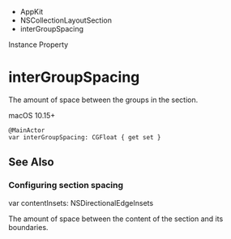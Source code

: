 

- AppKit
- NSCollectionLayoutSection
-  interGroupSpacing 

Instance Property

# interGroupSpacing

The amount of space between the groups in the section.

macOS 10.15+

``` source
@MainActor
var interGroupSpacing: CGFloat { get set }
```

## See Also

### Configuring section spacing

var contentInsets: NSDirectionalEdgeInsets

The amount of space between the content of the section and its boundaries.

